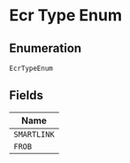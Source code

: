 
# Ecr Type Enum

## Enumeration

`EcrTypeEnum`

## Fields

| Name |
|  --- |
| `SMARTLINK` |
| `FROB` |

